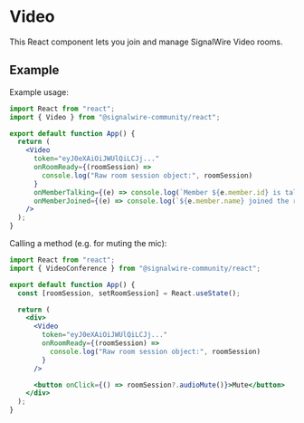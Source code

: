 # Video

This React component lets you join and manage SignalWire Video rooms.

## Example

Example usage:

```jsx
import React from "react";
import { Video } from "@signalwire-community/react";

export default function App() {
  return (
    <Video
      token="eyJ0eXAiOiJWUlQiLCJj..."
      onRoomReady={(roomSession) =>
        console.log("Raw room session object:", roomSession)
      }
      onMemberTalking={(e) => console.log(`Member ${e.member.id} is talking.`)}
      onMemberJoined={(e) => console.log(`${e.member.name} joined the room!`)}
    />
  );
}
```

Calling a method (e.g. for muting the mic):

```jsx
import React from "react";
import { VideoConference } from "@signalwire-community/react";

export default function App() {
  const [roomSession, setRoomSession] = React.useState();

  return (
    <div>
      <Video
        token="eyJ0eXAiOiJWUlQiLCJj..."
        onRoomReady={(roomSession) =>
          console.log("Raw room session object:", roomSession)
        }
      />

      <button onClick={() => roomSession?.audioMute()}>Mute</button>
    </div>
  );
}
```
